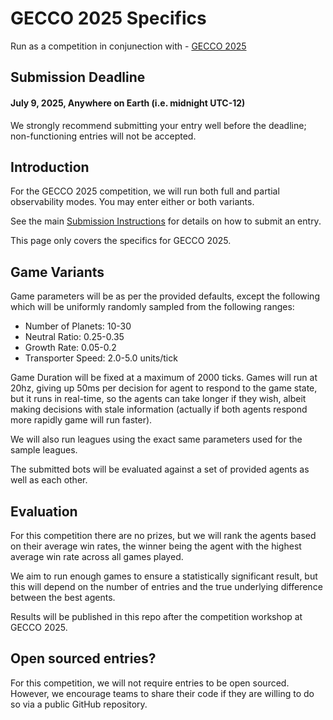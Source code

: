 # GECCO 2025 Specifics

Run as a competition in conjunection with - [GECCO 2025](https://gecco-2025.sigevo.org/Competition?itemId=5108)


## Submission Deadline

#### July 9, 2025, Anywhere on Earth (i.e. midnight UTC-12)

We strongly recommend submitting your entry well before the deadline; non-functioning
entries will not be accepted.

## Introduction

For the GECCO 2025 competition, we will
run both full and partial observability modes.
You may enter either or both variants.

See the main [Submission Instructions](../submit_entry.md)
for details on how to submit an entry.

This page only covers the specifics for GECCO 2025.

## Game Variants

Game parameters will be as per the provided
defaults, except the following which will be
uniformly randomly sampled from the following ranges:

* Number of Planets: 10-30
* Neutral Ratio: 0.25-0.35
* Growth Rate: 0.05-0.2
* Transporter Speed: 2.0-5.0 units/tick

Game Duration will be fixed at a maximum of 2000 ticks.
Games will run at 20hz, giving up 50ms per decision
for agent to respond to the game state, but it runs
in real-time, so the agents can take longer if they wish,
albeit making decisions with stale information  (actually if
both agents respond more rapidly game will run faster).

We will also run leagues using the exact same parameters used for the 
sample leagues.

The submitted bots will be evaluated against a set
of provided agents as well as each other.

## Evaluation

For this competition there are no prizes, 
but we will rank the agents
based on their average win rates, the winner being the
agent with the highest average win rate across all games played.

We aim to run enough games to ensure a statistically significant
result, but this will depend on the number of entries and the 
true underlying difference between the best agents.

Results will be published in this repo after the competition workshop
at GECCO 2025.

## Open sourced entries?

For this competition, we will not require entries to be open sourced.
However, we encourage teams to share their code if they are willing to do so
via a public GitHub repository.
